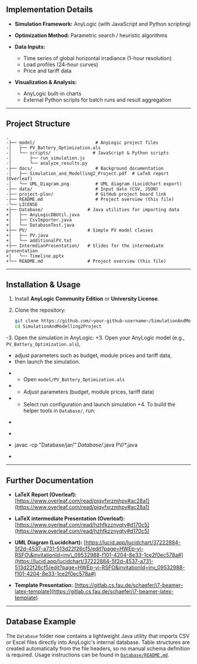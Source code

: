 
 ## Implementation Details
 
 * **Simulation Framework:** AnyLogic (with JavaScript and Python scripting)
 * **Optimization Method:** Parametric search / heuristic algorithms
 * **Data Inputs:**
 
   * Time series of global horizontal irradiance (1-hour resolution)
   * Load profiles (24-hour curves)
   * Price and tariff data
 * **Visualization & Analysis:**
 
   * AnyLogic built-in charts
   * External Python scripts for batch runs and result aggregation
 
 ---
 
 ## Project Structure
 
 ```
 .
-├── model/                       # AnyLogic project files
-│   ├── PV_Battery_Optimization.als
-│   └── scripts/                # JavaScript & Python scripts
-│       ├── run_simulation.js
-│       └── analyze_results.py
-├── docs/                        # Background documentation
-│   ├── Simulation_and_Modelling2_Project.pdf  # LaTeX report (Overleaf)
-│   └── UML_Diagram.png          # UML diagram (Lucidchart export)
-├── data/                        # Input data (CSV, JSON)
-├── project-plan/                # GitHub project board link
-├── README.md                    # Project overview (this file)
-└── LICENSE
+├── Database/                 # Java utilities for importing data
+│   ├── AnyLogicDBUtil.java
+│   ├── CsvImporter.java
+│   └── DatabaseTest.java
+├── PV/                       # Simple PV model classes
+│   ├── PV.java
+│   └── additionalPV.txt
+├── IntermdianPresentation/   # Slides for the intermediate presentation
+│   └── Timeline.pptx
+└── README.md                 # Project overview (this file)
 ```
 
 ---
 
 ## Installation & Usage
 
 1. Install **AnyLogic Community Edition** or **University License**.
 
 2. Clone the repository:
 
    ```bash
    git clone https://github.com/<your-github-username>/SimulationAndModelling2Project.git
    cd SimulationAndModelling2Project
    ```
-3. Open the simulation in AnyLogic:
+3. Open your AnyLogic model (e.g., `PV_Battery_Optimization.als`),
+   adjust parameters such as budget, module prices and tariff data,
+   then launch the simulation.
 
-   * Open `model/PV_Battery_Optimization.als`
-   * Adjust parameters (budget, module prices, tariff data)
-   * Select run configuration and launch simulation
+4. To build the helper tools in `Database/`, run:
+
+   ```bash
+   javac -cp "Database/jar/*" Database/*.java PV/*.java
+   ```
 
 ---
 
 ## Further Documentation
 
 * **LaTeX Report (Overleaf):**
   [https://www.overleaf.com/read/pjqyfxrzmhpv#ac28a1](https://www.overleaf.com/read/pjqyfxrzmhpv#ac28a1)
 * **LaTeX intermediate Presentation (Overleaf):**
   [https://www.overleaf.com/read/hzhfkzznyqty#d170c5](https://www.overleaf.com/read/hzhfkzznyqty#d170c5)
 
 * **UML Diagram (Lucidchart):**
   [https://lucid.app/lucidchart/37222884-5f2d-4537-a731-513d22f26cf5/edit?page=HWEp-vi-RSFO\&invitationId=inv\_09532988-f101-4204-8e33-1ce2f0ec578a#](https://lucid.app/lucidchart/37222884-5f2d-4537-a731-513d22f26cf5/edit?page=HWEp-vi-RSFO&invitationId=inv_09532988-f101-4204-8e33-1ce2f0ec578a#)
 
 * **Template Presentation:**
   [https://gitlab.cs.fau.de/schaefer/i7-beamer-latex-template](https://gitlab.cs.fau.de/schaefer/i7-beamer-latex-template)
 
 ---
 
 ## Database Example
 
 The `Database` folder now contains a lightweight Java utility that imports CSV
 or Excel files directly into AnyLogic's internal database. Table structures are
 created automatically from the file headers, so no manual schema definition is
 required. Usage instructions can be found in
 [`Database/README.md`](Database/README.md).
